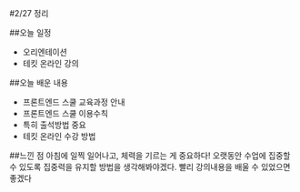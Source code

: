 #2/27 정리

##오늘 일정
- 오리엔테이션
- 테킷 온라인 강의

##오늘 배운 내용
- 프론트엔드 스쿨 교육과정 안내
- 프론트엔드 스쿨 이용수칙
- 특히 출석방법 중요
- 테킷 온라인 수강 방법

##느낀 점
아침에 일찍 일어나고, 체력을 기르는 게 중요하다!
오랫동안 수업에 집중할 수 있도록 집중력을 유지할 방법을 생각해봐야겠다.
빨리 강의내용을 배울 수 있었으면 좋겠다
